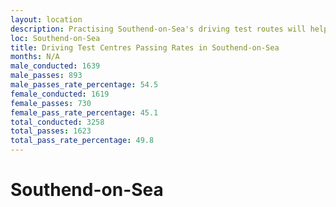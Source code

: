```yaml
---
layout: location
description: Practising Southend-on-Sea's driving test routes will help you become more confident in your gear-changing abilities.
loc: Southend-on-Sea
title: Driving Test Centres Passing Rates in Southend-on-Sea
months: N/A
male_conducted: 1639
male_passes: 893
male_passes_rate_percentage: 54.5
female_conducted: 1619
female_passes: 730
female_pass_rate_percentage: 45.1
total_conducted: 3258
total_passes: 1623
total_pass_rate_percentage: 49.8
---
```


# Southend-on-Sea
